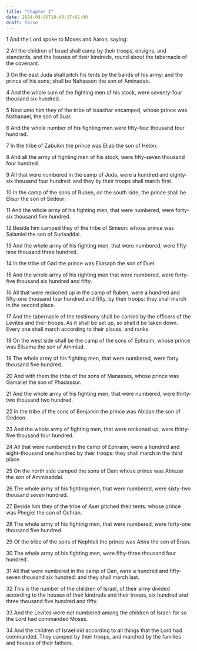 ```yaml
---
title: "Chapter 2"
date: 2024-09-06T18:40:37+02:00
draft: false
---
```




1 And the Lord spoke to Moses and Aaron, saying:

2 All the children of Israel shall camp by their troops, ensigns, and standards, and the houses of their kindreds, round about the tabernacle of the covenant.

3 On the east Juda shall pitch his tents by the bands of his army: and the prince of his sons; shall be Nahasson the son of Aminadab.

4 And the whole sum of the fighting men of his stock, were seventy-four thousand six hundred.

5 Next unto him they of the tribe of Issachar encamped, whose prince was Nathanael, the son of Suar.

6 And the whole number of his fighting men were fifty-four thousand four hundred.

7 In the tribe of Zabulon the prince was Eliab the son of Helon.

8 And all the army of fighting men of his stock, were fifty-seven thousand four hundred.

9 All that were numbered in the camp of Juda, were a hundred and eighty-six thousand four hundred: and they by their troops shall march first.

10 In the camp of the sons of Ruben, on the south side, the prince shall be Elisur the son of Sedeur:

11 And the whole army of his fighting men, that were numbered, were forty-six thousand five hundred.

12 Beside him camped they of the tribe of Simeon: whose prince was Salamiel the son of Surisaddai.

13 And the whole army of his fighting men, that were numbered, were fifty-nine thousand three hundred.

14 In the tribe of Gad the prince was Eliasaph the son of Duel.

15 And the whole army of his righting men that were numbered, were forty-five thousand six hundred and fifty.

16 All that were reckoned up in the camp of Ruben, were a hundred and fifty-one thousand four hundred and fifty, by their troops: they shall march in the second place.

17 And the tabernacle of the testimony shall be carried by the officers of the Levites and their troops. As it shall be set up, so shall it be taken down. Every one shall march according to their places, and ranks.

18 On the west side shall be the camp of the sons of Ephraim, whose prince was Elisama the son of Ammiud.

19 The whole army of his fighting men, that were numbered, were forty thousand five hundred.

20 And with them the tribe of the sons of Manasses, whose prince was Gamaliel the son of Phadassur.

21 And the whole army of his fighting men, that were numbered, were thirty-two thousand two hundred.

22 In the tribe of the sons of Benjamin the prince was Abidan the son of Gedeon.

23 And the whole army of fighting men, that were reckoned up, were thirty-five thousand four hundred.

24 All that were numbered in the camp of Ephraim, were a hundred and eight-thousand one hundred by their troops: they shall march in the third place.

25 On the north side camped the sons of Dan: whose prince was Ahiezar the son of Ammisaddai.

26 The whole army of his fighting men, that were numbered, were sixty-two thousand seven hundred.

27 Beside him they of the tribe of Aser pitched their tents: whose prince was Phegiel the son of Ochran.

28 The whole army of his fighting men, that were numbered, were forty-one thousand five hundred.

29 Of the tribe of the sons of Nephtali the prince was Ahira the son of Enan.

30 The whole army of his fighting men, were fifty-three thousand four hundred.

31 All that were numbered in the camp of Dan, were a hundred and fifty-seven thousand six hundred: and they shall march last.

32 This is the number of the children of Israel, of their army divided according to the houses of their kindreds and their troops, six hundred and three thousand five hundred and fifty.

33 And the Levites were not numbered among the children of Israel: for so the Lord had commanded Moses.

34 And the children of Israel did according to all things that the Lord had commanded. They camped by their troops, and marched by the families and houses of their fathers.

